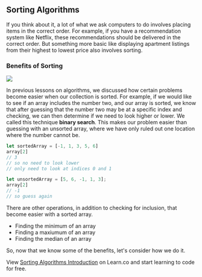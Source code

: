 ## Sorting Algorithms

If you think about it, a lot of what we ask computers to do involves placing items in the correct order. For example, if you have a recommendation system like Netflix, these recommendations should be delivered in the correct order. But something more basic like displaying apartment listings from their highest to lowest price also involves sorting.

### Benefits of Sorting

![](https://s3-us-west-2.amazonaws.com/curriculum-content/web-development/algorithms/alphabet-sort.jpg)

In previous lessons on algorithms, we discussed how certain problems become easier when our collection is sorted. For example, if we would like to see if an array includes the number two, and our array is sorted, we know that after guessing that the number two may be at a specific index and checking, we can then determine if we need to look higher or lower. We called this technique **binary search**. This makes our problem easier than guessing with an unsorted array, where we have only ruled out one location where the number cannot be.

```javascript
let sortedArray = [-1, 1, 3, 5, 6]
array[2]
// 3
// so no need to look lower
// only need to look at indices 0 and 1

let unsortedArray = [5, 6, -1, 1, 3];
array[2]
// -1
// so guess again
```

There are other operations, in addition to checking for inclusion, that become easier with a sorted array.

- Finding the minimum of an array
- Finding a maxiumum of an array
- Finding the median of an array

So, now that we know some of the benefits, let's consider how we do it.

<p class='util--hide'>View <a href='https://learn.co/lessons/sorting-algorithms-introduction'>Sorting Algorithms Introduction</a> on Learn.co and start learning to code for free.</p>